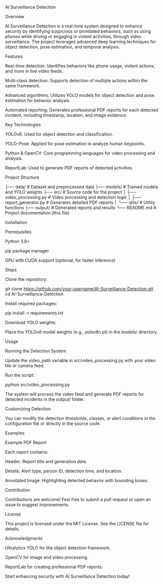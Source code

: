 AI Surveillance Detection

Overview

AI Surveillance Detection is a real-time system designed to enhance security by identifying suspicious or prohibited behaviors, such as using phones while driving or engaging in violent activities, through video surveillance. The project leverages advanced deep learning techniques for object detection, pose estimation, and temporal analysis.

Features

Real-time detection: Identifies behaviors like phone usage, violent actions, and more in live video feeds.

Multi-class detection: Supports detection of multiple actions within the same framework.

Advanced algorithms: Utilizes YOLO models for object detection and pose estimation for behavior analysis.

Automated reporting: Generates professional PDF reports for each detected incident, including timestamp, location, and image evidence.

Key Technologies

YOLOv8: Used for object detection and classification.

YOLO-Pose: Applied for pose estimation to analyze human keypoints.

Python & OpenCV: Core programming languages for video processing and analysis.

ReportLab: Used to generate PDF reports of detected activities.

Project Structure

├── data/                      # Dataset and preprocessed data
├── models/                    # Trained models and YOLO weights
├── src/                       # Source code for the project
│   ├── video_processing.py    # Video processing and detection logic
│   ├── report_generator.py    # Generates detailed PDF reports
│   └── utils/                 # Utility functions
├── output/                    # Generated reports and results
└── README.md                  # Project documentation (this file)

Installation

Prerequisites

Python 3.8+

pip package manager

GPU with CUDA support (optional, for faster inference)

Steps

Clone the repository:

git clone https://github.com/your-username/AI-Surveillance-Detection.git
cd AI-Surveillance-Detection

Install required packages:

pip install -r requirements.txt

Download YOLO weights:

Place the YOLOv8 model weights (e.g., yolov8n.pt) in the models/ directory.

Usage

Running the Detection System

Update the video_path variable in src/video_processing.py with your video file or camera feed.

Run the script:

python src/video_processing.py

The system will process the video feed and generate PDF reports for detected incidents in the output/ folder.

Customizing Detection

You can modify the detection thresholds, classes, or alert conditions in the configuration file or directly in the source code.

Examples

Example PDF Report

Each report contains:

Header: Report title and generation date.

Details: Alert type, person ID, detection time, and location.

Annotated Image: Highlighting detected behavior with bounding boxes.



Contribution

Contributions are welcome! Feel free to submit a pull request or open an issue to suggest improvements.

License

This project is licensed under the MIT License. See the LICENSE file for details.

Acknowledgments

Ultralytics YOLO for the object detection framework.

OpenCV for image and video processing.

ReportLab for creating professional PDF reports.

Start enhancing security with AI Surveillance Detection today!

